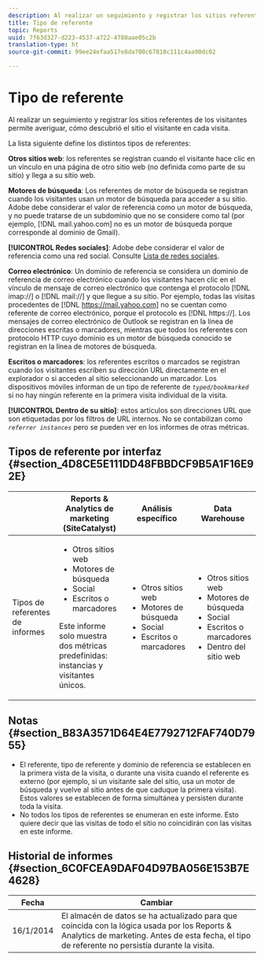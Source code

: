 ```yaml
---
description: Al realizar un seguimiento y registrar los sitios referentes de los visitantes permite averiguar, cómo descubrió el sitio el visitante en cada visita.
title: Tipo de referente
topic: Reports
uuid: 7f63d327-d223-4537-a722-4780aae05c2b
translation-type: ht
source-git-commit: 99ee24efaa517e8da700c67818c111c4aa90dc02

---
```



# Tipo de referente

Al realizar un seguimiento y registrar los sitios referentes de los visitantes permite averiguar, cómo descubrió el sitio el visitante en cada visita.

La lista siguiente define los distintos tipos de referentes:

**Otros sitios web**: los referentes se registran cuando el visitante hace clic en un vínculo en una página de otro sitio web (no definida como parte de su sitio) y llega a su sitio web.

**Motores de búsqueda**: Los referentes de motor de búsqueda se registran cuando los visitantes usan un motor de búsqueda para acceder a su sitio. Adobe debe considerar el valor de referencia como un motor de búsqueda, y no puede tratarse de un subdominio que no se considere como tal (por ejemplo, [!DNL mail.yahoo.com] no es un motor de búsqueda porque corresponde al dominio de Gmail).

**[!UICONTROL Redes sociales]**: Adobe debe considerar el valor de referencia como una red social. Consulte [Lista de redes sociales](https://helpx.adobe.com/es/analytics/kb/list-social-networks.html).

**Correo electrónico**: Un dominio de referencia se considera un dominio de referencia de correo electrónico cuando los visitantes hacen clic en el vínculo de mensaje de correo electrónico que contenga el protocolo [!DNL imap://] o [!DNL mail://] y que llegue a su sitio. Por ejemplo, todas las visitas procedentes de [!DNL https://mail.yahoo.com] no se cuentan como referente de correo electrónico, porque el protocolo es [!DNL https://]. Los mensajes de correo electrónico de Outlook se registran en la línea de direcciones escritas o marcadores, mientras que todos los referentes con protocolo HTTP cuyo dominio es un motor de búsqueda conocido se registran en la línea de motores de búsqueda.

**Escritos o marcadores**: los referentes escritos o marcados se registran cuando los visitantes escriben su dirección URL directamente en el explorador o si acceden al sitio seleccionando un marcador. Los dispositivos móviles informan de un tipo de referente de *`typed/bookmarked`* si no hay ningún referente en la primera visita individual de la visita.

**[!UICONTROL Dentro de su sitio]**: estos artículos son direcciones URL que son etiquetadas por los filtros de URL internos. No se contabilizan como *`referrer instances`* pero se pueden ver en los informes de otras métricas.

## Tipos de referente por interfaz {#section_4D8CE5E111DD48FBBDCF9B5A1F16E92E}

<table id="table_EC7423532C7E44DE97B7FC0321585A2B"> 
 <thead> 
  <tr> 
   <th colname="col1" class="entry"> </th> 
   <th colname="col2" class="entry"> Reports &amp; Analytics de marketing (SiteCatalyst) </th> 
   <th colname="col3" class="entry"> Análisis específico </th> 
   <th colname="col4" class="entry"> Data Warehouse </th> 
  </tr>
 </thead>
 <tbody> 
  <tr> 
   <td colname="col1"> Tipos de referentes de informes </td> 
   <td colname="col2"> 
    <ul id="ul_EFC8E81EC6DF4CC2AC0E290244FD5859"> 
     <li id="li_686FCAEB04054B9F8A7D2434E8C49F04">Otros sitios web </li> 
     <li id="li_C232868230AA4A54958B524F3D8FDA35"> Motores de búsqueda </li> 
     <li id="li_A89BFD0468F74ED7822F64BE4A7332AE"> Social </li> 
     <li id="li_C824E6F7F6E748DD827A95B105ADBADD"> Escritos o marcadores </li> 
    </ul> <p> Este informe solo muestra dos métricas predefinidas: instancias y visitantes únicos. </p> </td> 
   <td colname="col3"> 
    <ul id="ul_FD81EB3C1BD949A39C5A9E9688D25271"> 
     <li id="li_6099E7E03F3843D484808258A332BBE9">Otros sitios web </li> 
     <li id="li_5AABC02DA7964D578BF8404DA819245D"> Motores de búsqueda </li> 
     <li id="li_B18907AC7FA1429A893B57634EB7DC6F"> Social </li> 
     <li id="li_7674B67897994E1FA99BCD9B604BCB6E"> Escritos o marcadores </li> 
    </ul> </td> 
   <td colname="col4"> 
    <ul id="ul_C37ADBEC31D04295BF5CDEA25DB5191A"> 
     <li id="li_81A642C96C674669BA00B2DACA534B8A">Otros sitios web </li> 
     <li id="li_29B9DA9F2AAD46A69886D34D5E6E43D4"> Motores de búsqueda </li> 
     <li id="li_E381EEF111F248F99EE39600D616B7C2"> Social </li> 
     <li id="li_596377F4D3C248BEA5191EE2985A2B13"> Escritos o marcadores </li> 
     <li id="li_A7A72D3D6B9A4CCFB43EDA77ABFDEDBC"> Dentro del sitio web </li> 
    </ul> </td> 
  </tr> 
 </tbody> 
</table>

## Notas {#section_B83A3571D64E4E7792712FAF740D7955}

* El referente, tipo de referente y dominio de referencia se establecen en la primera vista de la visita, o durante una visita cuando el referente es externo (por ejemplo, si un visitante sale del sitio, usa un motor de búsqueda y vuelve al sitio antes de que caduque la primera visita). Estos valores se establecen de forma simultánea y persisten durante toda la visita.
* No todos los tipos de referentes se enumeran en este informe. Esto quiere decir que las visitas de todo el sitio no coincidirán con las visitas en este informe.

## Historial de informes  {#section_6C0FCEA9DAF04D97BA056E153B7E4628}

| Fecha | Cambiar |
|---|---|
| 16/1/2014 | El almacén de datos se ha actualizado para que coincida con la lógica usada por los Reports &amp; Analytics de marketing. Antes de esta fecha, el tipo de referente no persistía durante la visita. |

